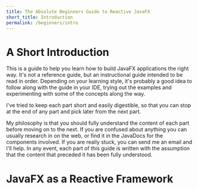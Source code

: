 ```yaml
---
title: The Absolute Beginners Guide to Reactive JavaFX
short_title: Introduction
permalink: /beginners/intro
---
```


# A Short Introduction

This is a guide to help you learn how to build JavaFX applications the right way.  It's not a reference guide, but an instructional guide intended to be read in order.  Depending on your learning style, it's probably a good idea to follow along with the guide in your IDE, trying out the examples and experimenting with some of the concepts along the way.

I've tried to keep each part short and easily digestible, so that you can stop at the end of any part and pick later from the next part.

My philosophy is that you should fully understand the content of each part before moving on to the next.  If you are confused about anything you can usually research in on the web, or find it in the JavaDocs for the components involved.  If you are really stuck, you can send me an email and I'll help.  In any event, each part of this guide is written with the assumption that the content that preceded it has been fully understood.

# JavaFX as a Reactive Framework
